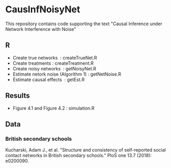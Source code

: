 # CausInfNoisyNet
This repository contains code supporting the text "Causal Inference under Network Interference with Noise"

 

## R

* Create true networks   : createTrueNet.R
* Create treatments : createTreatment.R
* Create noisy networks   : getNoisyNet.R
* Estimate netork noise (Algorithm 1)  : getNetNoise.R 
* Estimate causal effects   : getEst.R


## Results

* Figure 4.1  and  Figure 4.2 : simulation.R

## Data

### British secondary schools
Kucharski, Adam J., et al. "Structure and consistency of self-reported social contact networks in British secondary schools." PloS one 13.7 (2018): e0200090.
